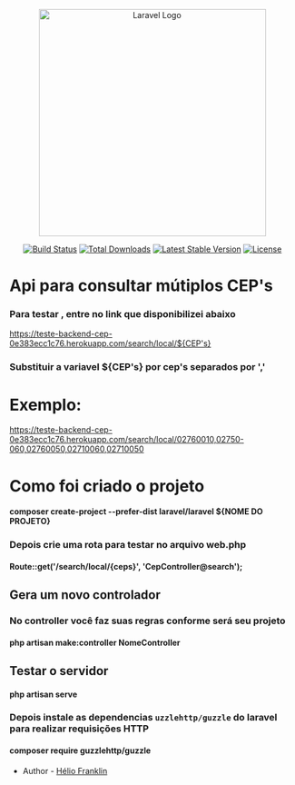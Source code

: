 <p align="center"><a href="https://laravel.com" target="_blank"><img src="https://raw.githubusercontent.com/laravel/art/master/logo-lockup/5%20SVG/2%20CMYK/1%20Full%20Color/laravel-logolockup-cmyk-red.svg" width="400" alt="Laravel Logo"></a></p>

<p align="center">
<a href="https://github.com/laravel/framework/actions"><img src="https://github.com/laravel/framework/workflows/tests/badge.svg" alt="Build Status"></a>
<a href="https://packagist.org/packages/laravel/framework"><img src="https://img.shields.io/packagist/dt/laravel/framework" alt="Total Downloads"></a>
<a href="https://packagist.org/packages/laravel/framework"><img src="https://img.shields.io/packagist/v/laravel/framework" alt="Latest Stable Version"></a>
<a href="https://packagist.org/packages/laravel/framework"><img src="https://img.shields.io/packagist/l/laravel/framework" alt="License"></a>
</p>

# Api para consultar mútiplos CEP's
### Para testar , entre no link que disponibilizei abaixo
https://teste-backend-cep-0e383ecc1c76.herokuapp.com/search/local/${CEP's}
### Substituir a variavel ${CEP's} por cep's separados por ','

# Exemplo: 
https://teste-backend-cep-0e383ecc1c76.herokuapp.com/search/local/02760010,02750-060,02760050,02710060,02710050

# Como foi criado o projeto
#### composer create-project --prefer-dist laravel/laravel ${NOME DO PROJETO}
### Depois crie uma rota para testar no arquivo web.php
#### Route::get('/search/local/{ceps}', 'CepController@search');

## Gera um novo controlador 
### No controller você faz suas regras conforme será seu projeto
#### php artisan make:controller NomeController

## Testar o servidor 
#### php artisan serve

### Depois instale as dependencias `uzzlehttp/guzzle` do laravel para realizar requisições HTTP
#### composer require guzzlehttp/guzzle



- Author - [Hélio Franklin](https://www.linkedin.com/in/helio-franklin-293bb9119/)


